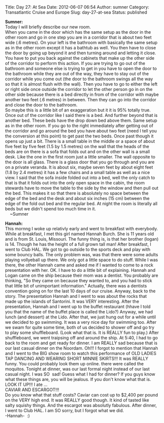 Title: Day 27: At Sea
Date: 2012-06-07 06:54
Author: sumner
Category: Transatlantic Cruise and Europe
Slug: day-27-at-sea
Status: published

**Sumner:**  
Today I will briefly describe our new room.  
When you came in the door which has the same setup as the door in the
other room and go in one step you are in a corridor that is about two
feet wide (.6 metres). On your left is the bathroom with basically the
same setup as in the other room except it has a bathtub as well. You
then have to close the door by going up beyond it and then turning
around and letting it close. You have to put you back against the
cabinets that make up the other side of the corridor to perform this
action. If you are trying to go out of the bathroom and someone else is
trying to get in you have to open the door to the bathroom while they
are out of the way, they have to stay out of the corridor while you come
out (the door to the bathroom swings all the way so that it is almost
flush with the wall). Then you have to go to either the left or right
side once outside the corridor to let the other person go in on the
other side because there is a bed directly in from of the corridor with
maybe another two feet (.6 metres) in between. Then they can go into the
corridor and close the door to the bathroom.  
So maybe this is a little bit of an exaggeration but it it is 95%
totally true.  
Once out of the corridor like I said there is a bed. And further beyond
that is another bed. These beds have the drop down bed above them. Same
setup as in the other room. If you go to the right immediately after
getting out of the corridor and go around the bed you have about two
feet (need I tell you the conversion at this point) to get past the two
beds. Once past though it opens up just a bit. There is a small table in
the middle or a space of about five feet by five feet (1.5 by 1.5
metres) on the wall that the heads of the beds are on there is a sofa
that folds out and on the other wall is a small desk. Like the one in
the first room just a little smaller. The wall opposite to the door is
all glass. There is a glass door that you go through and you are on a
private veranda. It is about six, maybe seven feet by about eight feet
(1.8 by 2.4 metres) it has a few chairs and a small table as well as a
nice view. I said that the sofa inside folded out into a bed, well the
only catch to that is that it folds out into the only open space in the
cabin, the room stewards have to move the table to the side by the
window and then pull out the bed. This makes it so that there is
absolutely no space between the edge of the bed and the desk and about
six inches (15 cm) between the edge of the fold out bed and the regular
bed. At night the room is literally all beds but we didn't spend too
much time in it.  
    \~Sumner

**Hannah:**  
This mornng I woke up relativly early and went to breakfast with
everybody. While at breakfast, I met this girl named Hannah Burch. She
is 11 years old and is from St. Louis, Missouri. The funny thing is, is
that her brother (logan) is 14. Though he has the height of a full grown
tall man! After breakfast, I went to Club HAL. We got to go outside to
the sports deck and play with some bouncy balls. The only problem was,
was that there were some adults playing vollyeball up there. We only got
a little space to do stuff. While I was there, the other Hannah came and
asked me if I wanted to come to a rock presentation with her. OK. I have
to do a little bit of explaining. Hannah and Logan came on the ship
because their mom was a dentist. You probably are thinking, "So they
came on because they wanted to, and you had to stick that little bit of
unimportant information." Actually, there was a dentists convention
going on for the last 10 days of our cruise. Anyway, back to the story.
The presentation Hannah and I went to was about the rocks that made up
the islands of Santorini. It was VERY interesting. After the
presentation, Hannah and I went up to the buffet restaurant (hhave I
told you that the name of the buffet place is called the Lido?) Anyway,
we had lunch (and dessert) at the Lido. After that, we just hung out for
a while until we decided to go swimming. It was a very nice day for
swimming too. After we swam for quite some time, both of us decided to
shower off and go try to play some shuffleboard. (Look what that is. It
is REALLY fun to play.) After shuffleboard, we went traipsing off and
around the ship. At 5:40, I had to go back to the room and get ready for
dinner. I am REALLY sad because that is our last casual dinner on the
Noordam. Oh!!! I forgot to mention that Hannah and I went to the BIG
show room to watch this performance of OLD LADIES TAP DANCING AND
WEARING SHORT MINNIE SKIRTS!!! It was REALLY funny. You could probably
look them up online. there were called the moquitos. Tonight at dinner,
was our last formal night instead of our last casual night. I was SO
 sad! Guess what I had for dinner? If you guys know what these things
are, you will be jealous. If you don't know what that is. LOOK IT UP!!!
I ate ...  
CAVIAR AND ESCARGOT!!!  
Do you know what that stuff costs? Caviar can cost up to \$2,400 per
pound on the VERY high end. It was REALLY good though. It kind of tasted
like salty squishy things. And the escargot was absolutly fabulous.
After dinner, I went to Club HAL. I am SO sorry, but I forgot what we
did.  
-Hannah-  :)

<div>

</div>

<div style="font-weight: bold;">

</div>
